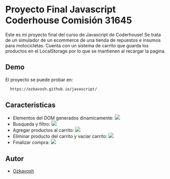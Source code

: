 
# Proyecto Final Javascript Coderhouse Comisión 31645

Este es mi proyecto final del curso de Javascript de Coderhouse!
Se trata de un simulador de un ecommerce de una tienda de repuestos e insumos
para motocicletas. Cuenta con un sistema de carrito que guarda los productos en el LocalStorage
por lo que se mantienen al recargar la pagina.


## Demo

El proyecto se puede probar en:

```bash
  https://ozkavosh.github.io/javascript/
```


## Caracteristicas

- Elementos del DOM generados dinamicamente:
    ![](./assets/img/dinamicos.gif)
- Busqueda y filtro:
    ![](./assets/img/filtros.gif)
- Agregar productos al carrito:
    ![](./assets/img/agregar.gif)
- Eliminar producto del carrito y vaciar carrito:
    ![](./assets/img/eliminar.gif)
- Finalizar compra:
    ![](./assets/img/finalizar.gif)


## Autor

- [Ozkavosh](https://www.github.com/ozkavosh)